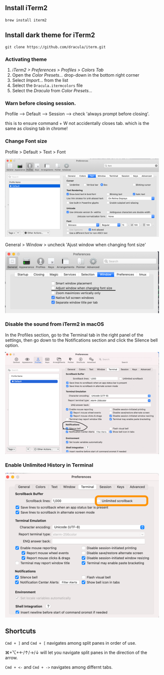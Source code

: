 ## Install iTerm2

`brew install iterm2`

## Install dark theme for iTerm2

```
git clone https://github.com/dracula/iterm.git
```

### Activating theme

1.  _iTerm2 > Preferences > Profiles > Colors Tab_
2.  Open the _Color Presets..._ drop-down in the bottom right corner
3.  Select _Import..._ from the list
4.  Select the `Dracula.itermcolors` file
5.  Select the _Dracula_ from _Color Presets..._

### Warn before closing session.

Profile --> Default --> Session --> check 'always prompt before closing'.

this is to ensure command + W not accidentally closes tab. which is the same as closing tab in chrome!

### Change Font size

Profile > Default > Text > Font

![](images/iterm2/font.png)

General > Window > uncheck 'Ajust window when changing font size'

![](images/iterm2/font2.png)

### Disable the sound from iTerm2 in macOS

In the Profiles section, go to the Terminal tab in the right panel of the settings, then go down to the Notifications section and click the Silence bell option.

![](images/iterm2/bell.png)

### Enable Unlimited History in Terminal

![](images/iterm2/history.png)


## Shortcuts

`Cmd + ]` and `Cmd + [` navigates among split panes in order of use.

⌘+⌥+←/↑/→/↓ will let you navigate split panes in the direction of the arrow.

`Cmd + <-` and `Cmd + ->` navigates among differnt tabs.
